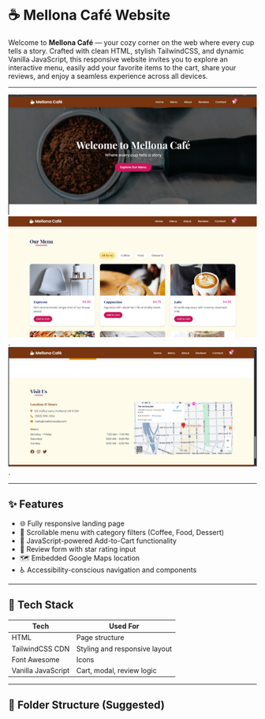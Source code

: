 # ☕ Mellona Café Website

Welcome to **Mellona Café** — your cozy corner on the web where every cup tells a story. Crafted with clean HTML, stylish TailwindCSS, and dynamic Vanilla JavaScript, this responsive website invites you to explore an interactive menu, easily add your favorite items to the cart, share your reviews, and enjoy a seamless experience across all devices.

---
![Alt Text](https://github.com/DinukaRasanjana/Mellona-cafe-site/blob/main/1.jpg)
![Alt Text](https://github.com/DinukaRasanjana/Mellona-cafe-site/blob/main/2.jpg).
![Alt Text](https://github.com/DinukaRasanjana/Mellona-cafe-site/blob/main/4.jpg).

---

## ✨ Features

- 🌐 Fully responsive landing page
- 📜 Scrollable menu with category filters (Coffee, Food, Dessert)
- 🛒 JavaScript-powered Add-to-Cart functionality
- 💬 Review form with star rating input
- 🗺️ Embedded Google Maps location
- ♿ Accessibility-conscious navigation and components

---

## 🔧 Tech Stack

| Tech             | Used For                       |
|------------------|--------------------------------|
| HTML            | Page structure                 |
| TailwindCSS CDN  | Styling and responsive layout  |
| Font Awesome     | Icons                          |
| Vanilla JavaScript | Cart, modal, review logic   |

---

## 📁 Folder Structure (Suggested)

